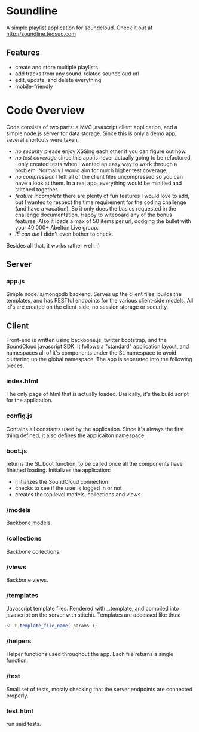 # Soundline

A simple playlist application for soundcloud. Check it out at http://soundline.tedsuo.com

## Features

- create and store multiple playlists
- add tracks from any sound-related soundcloud url
- edit, update, and delete everything
- mobile-friendly 

# Code Overview

Code consists of two parts: a MVC javascript client application, and a simple node.js server for data storage.  Since this is only a demo app, several shortcuts were taken: 

- _no security_ please enjoy XSSing each other if you can figure out how.
- _no test coverage_ since this app is never actually going to be refactored, I only created tests when I wanted an easy way to work through a problem.  Normally I would aim for much higher test coverage.
- _no compression_ I left all of the client files uncompressed so you can have a look at them.  In a real app, everything would be minified and stitched together. 
- _feature incomplete_ there are plenty of fun features I would love to add, but I wanted to respect the time requirement for the coding challenge (and have a vacation).  So it only does the basics requested in the challenge documentation.  Happy to witeboard any of the bonus features.  Also it loads a max of 50 items per url, dodging the bullet with your 40,000+ Abelton Live group.
- _IE can die_ I didn't even bother to check.

Besides all that, it works rather well. :)

## Server

### app.js
Simple node.js/mongodb backend.  Serves up the client files, builds the templates, and has RESTful endpoints for the various client-side models.  All id's are created on the client-side, no session storage or security.

## Client
Front-end is written using backbone.js, twitter bootstrap, and the SoundCloud javascript SDK.  It follows a "standard" application layout, and namespaces all of it's components under the SL namespace to avoid cluttering up the global namespace.  The app is seperated into the following pieces:

### index.html
The only page of html that is actually loaded.  Basically, it's the build script for the application.

### config.js
Contains all constants used by the application. Since it's always the first thing defined, it also defines the applicaiton namespace.

### boot.js
returns the SL.boot function, to be called once all the components have finished loading.  Initializes the application:

- initializes the SoundCloud connection
- checks to see if the user is logged in or not
- creates the top level models, collections and views

### /models
Backbone models.

### /collections
Backbone collections.

### /views
Backbone views.

### /templates
Javascript template files.  Rendered with _.template, and compiled into javascript on the server with stitchit.  Templates are accessed like thus:

```javascript
SL.t.template_file_name( params );
```

### /helpers
Helper functions used throughout the app.  Each file returns a single function.

### /test
Small set of tests, mostly checking that the server endpoints are connected properly.

### test.html
run said tests.